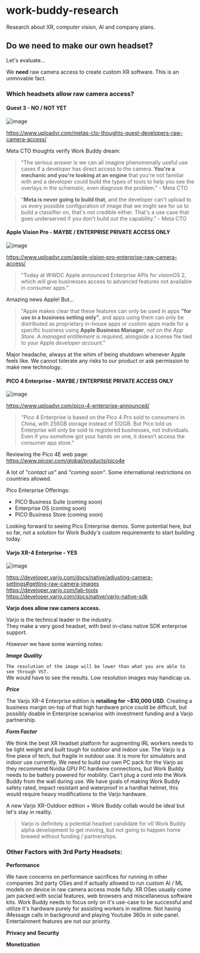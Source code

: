 # work-buddy-research
Research about XR, computer vision, AI and company plans.

## Do we need to make our own headset?

Let's evaluate...

We **need** raw camera access to create custom XR software. This is an unmovable fact.

### Which headsets allow raw camera access?

#### Quest 3 - **NO / NOT YET**
![image](https://github.com/user-attachments/assets/246c5f39-e691-4bb3-be40-1df7ea0188dc)

https://www.uploadvr.com/metas-cto-thoughts-quest-developers-raw-camera-access/

Meta CTO thoughts verify Work Buddy dream:

> "The serious answer is we can all imagine phenomenally useful use cases if a developer has direct access to 
the camera. **You're a mechanic and you're looking at an engine** that you're not familiar with and a developer
could build the types of tools to help you see the overlays in the schematic, even diagnose the problem." - Meta CTO

> "**Meta is never going to build that**, and the developer can't upload to us every possible configuration of image that we might see for us to build a classifier on, that's not credible either. That's a use case that goes underserved if you don't build out the capability." - Meta CTO

#### Apple Vision Pro  - **MAYBE / ENTERPRISE PRIVATE ACCESS ONLY**
![image](https://github.com/user-attachments/assets/502eee5a-5aef-431b-89b7-45a732ba9d6b)

https://www.uploadvr.com/apple-vision-pro-enterprise-raw-camera-access/

> "Today at WWDC Apple announced Enterprise APIs for visionOS 2, which will give businesses access to advanced features not available in consumer apps." 

Amazing news Apple! But...

> "Apple makes clear that these features can only be used in apps **"for use in a business setting only"**, and apps using them can only be distributed as proprietary in-house apps or custom apps made for a specific business using **Apple Business Manager**, *not on the App Store*. A *managed entitlement is required*, alongside a license file tied to your Apple *developer account*."

Major headache, always at the whim of being shutdown whenever Apple feels like. We cannot tolerate any risks to our product or ask permission to make new technology.

#### PICO 4 Enterprise - **MAYBE / ENTERPRISE PRIVATE ACCESS ONLY**
![image](https://github.com/user-attachments/assets/332144b7-2734-4561-9c23-e37d83222121)

https://www.uploadvr.com/pico-4-enterprise-announced/

> "Pico 4 Enterprise is based on the Pico 4 Pro sold to consumers in China, with 256GB storage instead of 512GB. But Pico told us Enterprise will only be sold to registered businesses, not individuals. Even if you somehow got your hands on one, it doesn’t access the consumer app store."

Reviewing the Pico 4E web page:  
https://www.picoxr.com/global/products/pico4e

A lot of *"contact us"* and *"coming soon"*.
Some international restrictions on countries allowed.

Pico Enterprise Offerings:
- PICO Business Suite (coming soon)
- Enterprise OS (coming soon)
- PICO Business Store (coming soon)

Looking forward to seeing Pico Enterprise demos. Some potential here, but so far, not a solution for Work Buddy's custom requirements to start building today.

#### Varjo XR-4 Enterprise - YES 

![image](https://github.com/user-attachments/assets/36239624-7939-41c3-b06b-588bd2ddb140)

https://developer.varjo.com/docs/native/adjusting-camera-settings#getting-raw-camera-images  
https://developer.varjo.com/lab-tools  
https://developer.varjo.com/docs/native/varjo-native-sdk

**Varjo does allow raw camera access.**

Varjo is the technical leader in the industry.  
They make a very good headset, with best in-class native SDK enterprise support.

*However* we have some warning notes:

***Image Quality***

`The resolution of the image will be lower than what you are able to see through VST.`   
We would have to see the results. Low resolution images may handicap us.

***Price***

The Varjo XR-4 Enterprise edition is **retailing for ~$10,000 USD**.
Creating a business margin on-top of that high hardware price could be difficult, but possibly doable in Enterprise scenarios with investment funding and a Varjo partnership.

***Form Factor***

We think the best XR headset platform for augmenting IRL workers needs to be light weight and  built tough for outdoor and indoor use. The Varjo is a fine piece of tech, but fragile in outdoor use. It is more for simulators and indoor use currently. We need to build our own PC pack for the Varjo as they recommend Nvidia GPU PC hardwire connections, but Work Buddy needs to be battery powered for mobility. Can't plug a cord into the Work Buddy from the wall during use.
We have goals of making Work Buddy safety rated, impact resistant and waterproof in a hardhat helmet, this would require heavy modifications to the Varjo hardware.

A new Varjo XR-Outdoor edition + Work Buddy collab would be ideal but let's stay in reality.

> Varjo is definitely a potential headset candidate for v0 Work Buddy alpha development to get moving, but not going to happen home brewed without funding / partnerships.


### Other Factors with 3rd Party Headsets:

**Performance**

We have concerns on performance sacrifices for running in other companies 3rd party OSes and if actually allowed to run custom AI / ML models on device in raw camera access mode fully.
XR OSes usually come jam packed with social features, web browsers and miscellaneous software kits. Work Buddy needs to focus only on it's use-case to be successful and utilize it's hardware purely for assisting workers in realtime. Not having iMessage calls in background and playing Youtube 360s in side panel. Entertainment features are not our priority.

**Privacy and Security**

**Monetization**
